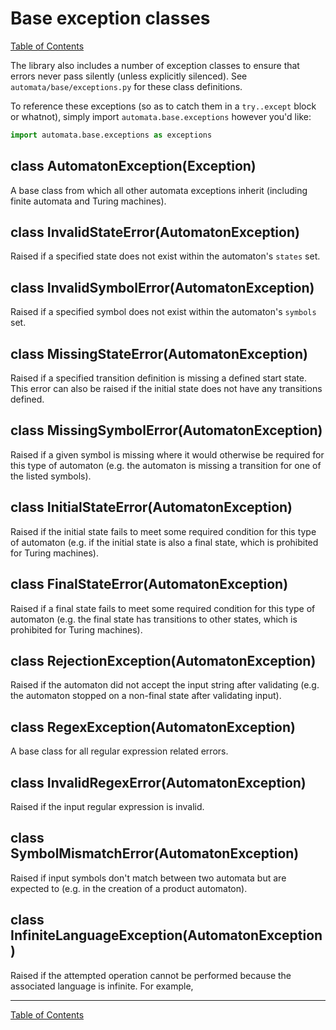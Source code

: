 # Base exception classes

[Table of Contents](README.md)

The library also includes a number of exception classes to ensure that errors
never pass silently (unless explicitly silenced). See
`automata/base/exceptions.py` for these class definitions.

To reference these exceptions (so as to catch them in a `try..except` block or
whatnot), simply import `automata.base.exceptions` however you'd like:

```python
import automata.base.exceptions as exceptions
```

## class AutomatonException(Exception)

A base class from which all other automata exceptions inherit (including finite
automata and Turing machines).

## class InvalidStateError(AutomatonException)

Raised if a specified state does not exist within the automaton's `states`
set.

## class InvalidSymbolError(AutomatonException)

Raised if a specified symbol does not exist within the automaton's `symbols`
set.

## class MissingStateError(AutomatonException)

Raised if a specified transition definition is missing a defined start state.
This error can also be raised if the initial state does not have any transitions
defined.

## class MissingSymbolError(AutomatonException)

Raised if a given symbol is missing where it would otherwise be required for
this type of automaton (e.g. the automaton is missing a transition for one of
the listed symbols).

## class InitialStateError(AutomatonException)

Raised if the initial state fails to meet some required condition for this type
of automaton (e.g. if the initial state is also a final state, which is
prohibited for Turing machines).

## class FinalStateError(AutomatonException)

Raised if a final state fails to meet some required condition for this type of
automaton (e.g. the final state has transitions to other states, which is
prohibited for Turing machines).

## class RejectionException(AutomatonException)

Raised if the automaton did not accept the input string after validating (e.g.
the automaton stopped on a non-final state after validating input).

## class RegexException(AutomatonException)

A base class for all regular expression related errors.

## class InvalidRegexError(AutomatonException)
Raised if the input regular expression is invalid.

## class SymbolMismatchError(AutomatonException)
Raised if input symbols don't match between two automata but are expected to (e.g.
in the creation of a product automaton).

## class InfiniteLanguageException(AutomatonException)

Raised if the attempted operation cannot be performed because the associated
language is infinite. For example, 

------

[Table of Contents](README.md)
